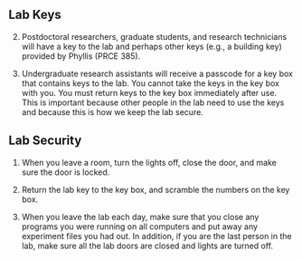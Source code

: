## Lab Keys

2.	Postdoctoral researchers, graduate students, and research technicians will have a key to the lab and perhaps other keys (e.g., a building key) provided by Phyllis (PRCE 385).

3.	Undergraduate research assistants will receive a passcode for a key box that contains keys to the lab. You cannot take the keys in the key box with you. You must return keys to the key box immediately after use. This is important because other people in the lab need to use the keys and because this is how we keep the lab secure.

## Lab Security

1.	When you leave a room, turn the lights off, close the door, and make sure the door is locked.

2.	Return the lab key to the key box, and scramble the numbers on the key box.

3.	When you leave the lab each day, make sure that you close any programs you were running on all computers and put away any experiment files you had out. In addition, if you are the last person in the lab, make sure all the lab doors are closed and lights are turned off.